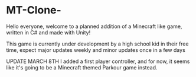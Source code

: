 # MT-Clone-
Hello everyone, welcome to a planned addition of a Minecraft like game, written in C# and made with Unity!

This game is currently under development by a high school kid in their free time, expect major updates weekly and minor updates once in a few days

UPDATE MARCH 8TH
I added a first player controller, and for now, it seems like it's going to be a Minecraft themed Parkour game instead.
